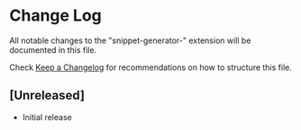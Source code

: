 # Change Log

All notable changes to the "snippet-generator-" extension will be documented in this file.

Check [Keep a Changelog](http://keepachangelog.com/) for recommendations on how to structure this file.

## [Unreleased]

- Initial release